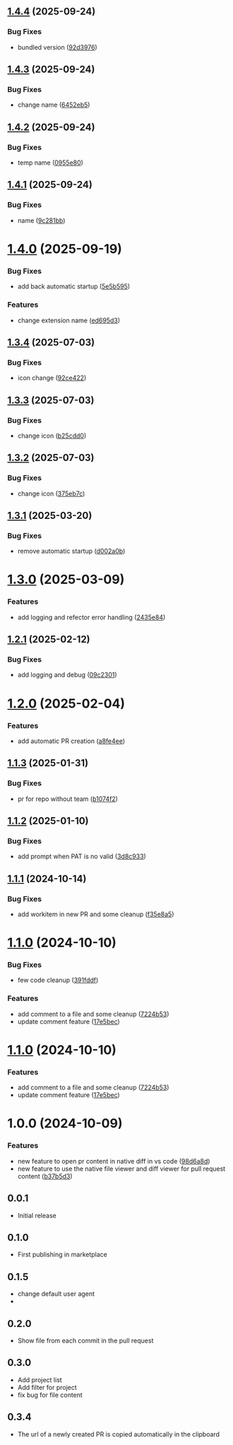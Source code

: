 ## [1.4.4](https://github.com/damhau/azdo-pull-request/compare/v1.4.3...v1.4.4) (2025-09-24)


### Bug Fixes

* bundled version ([92d3976](https://github.com/damhau/azdo-pull-request/commit/92d397620351fbf61f6624e58f752e0674c9a67f))

## [1.4.3](https://github.com/damhau/azdo-pull-request/compare/v1.4.2...v1.4.3) (2025-09-24)


### Bug Fixes

* change name ([6452eb5](https://github.com/damhau/azdo-pull-request/commit/6452eb5e19290bb9538f34c98adf2d30b4933032))

## [1.4.2](https://github.com/damhau/azdo-pull-request/compare/v1.4.1...v1.4.2) (2025-09-24)


### Bug Fixes

* temp name ([0955e80](https://github.com/damhau/azdo-pull-request/commit/0955e80511da9599ce600ccf066280f23a42d5db))

## [1.4.1](https://github.com/damhau/azdo-pull-request/compare/v1.4.0...v1.4.1) (2025-09-24)


### Bug Fixes

* name ([9c281bb](https://github.com/damhau/azdo-pull-request/commit/9c281bbfdcdebe08de83a684e50b9eb6089abcf7))

# [1.4.0](https://github.com/damhau/azdo-pull-request/compare/v1.3.4...v1.4.0) (2025-09-19)


### Bug Fixes

* add back automatic startup ([5e5b595](https://github.com/damhau/azdo-pull-request/commit/5e5b59558f063e976d6e6edaa7c5145542553512))


### Features

* change extension name ([ed695d3](https://github.com/damhau/azdo-pull-request/commit/ed695d3bbae2d210e19993526126fe48a93bd035))

## [1.3.4](https://github.com/damhau/azdo-pull-request/compare/v1.3.3...v1.3.4) (2025-07-03)


### Bug Fixes

* icon change ([92ce422](https://github.com/damhau/azdo-pull-request/commit/92ce422d55bb15a7fe84900d17db9339ec853662))

## [1.3.3](https://github.com/damhau/azdo-pull-request/compare/v1.3.2...v1.3.3) (2025-07-03)


### Bug Fixes

* change icon ([b25cdd0](https://github.com/damhau/azdo-pull-request/commit/b25cdd07061a1d8a24a4816e12dae351fe0e7534))

## [1.3.2](https://github.com/damhau/azdo-pull-request/compare/v1.3.1...v1.3.2) (2025-07-03)


### Bug Fixes

* change icon ([375eb7c](https://github.com/damhau/azdo-pull-request/commit/375eb7ce98d4de61277689f50e28bdbe877599e6))

## [1.3.1](https://github.com/damhau/azdo-pull-request/compare/v1.3.0...v1.3.1) (2025-03-20)


### Bug Fixes

* remove automatic startup ([d002a0b](https://github.com/damhau/azdo-pull-request/commit/d002a0bb8a2f5a6843723c619cbd9a6b701c4184))

# [1.3.0](https://github.com/damhau/azdo-pull-request/compare/v1.2.1...v1.3.0) (2025-03-09)


### Features

* add logging and refector error handling ([2435e84](https://github.com/damhau/azdo-pull-request/commit/2435e84b386f75b667060bf1b50246a761c2816a))

## [1.2.1](https://github.com/damhau/azdo-pull-request/compare/v1.2.0...v1.2.1) (2025-02-12)


### Bug Fixes

* add logging and debug ([09c2301](https://github.com/damhau/azdo-pull-request/commit/09c2301bb275de74b4f9ec71b12ce3997ae9143e))

# [1.2.0](https://github.com/damhau/azdo-pull-request/compare/v1.1.3...v1.2.0) (2025-02-04)


### Features

* add automatic PR creation ([a8fe4ee](https://github.com/damhau/azdo-pull-request/commit/a8fe4ee42a5d803c70c42c3c9238c8a405dc491c))

## [1.1.3](https://github.com/damhau/azdo-pull-request/compare/v1.1.2...v1.1.3) (2025-01-31)


### Bug Fixes

* pr for repo without team ([b1074f2](https://github.com/damhau/azdo-pull-request/commit/b1074f2afdafc43d9e365f267f405656e7367e05))

## [1.1.2](https://github.com/damhau/azdo-pull-request/compare/v1.1.1...v1.1.2) (2025-01-10)


### Bug Fixes

* add prompt when PAT is no valid ([3d8c933](https://github.com/damhau/azdo-pull-request/commit/3d8c933b3309b4a7a337d61c7b0634ef5bdf2d8d))

## [1.1.1](https://github.com/damhau/azdo-pull-request/compare/v1.1.0...v1.1.1) (2024-10-14)


### Bug Fixes

* add workitem in new PR and some cleanup ([f35e8a5](https://github.com/damhau/azdo-pull-request/commit/f35e8a511528b1608eef0d97fad79e1e34a4f838))

# [1.1.0](https://github.com/damhau/azdo-pull-request/compare/v1.0.0...v1.1.0) (2024-10-10)


### Bug Fixes

* few code cleanup ([391fddf](https://github.com/damhau/azdo-pull-request/commit/391fddf9bd0cea2f91ee000cd1d8335e7b90c390))


### Features

* add comment to a file and some cleanup ([7224b53](https://github.com/damhau/azdo-pull-request/commit/7224b53a22616d88fda613b476d67260e4502211))
* update comment feature ([17e5bec](https://github.com/damhau/azdo-pull-request/commit/17e5bec9846cb1e73ea31bc9105fec009efa7d05))

# [1.1.0](https://github.com/damhau/azdo-pull-request/compare/v1.0.0...v1.1.0) (2024-10-10)


### Features

* add comment to a file and some cleanup ([7224b53](https://github.com/damhau/azdo-pull-request/commit/7224b53a22616d88fda613b476d67260e4502211))
* update comment feature ([17e5bec](https://github.com/damhau/azdo-pull-request/commit/17e5bec9846cb1e73ea31bc9105fec009efa7d05))

# 1.0.0 (2024-10-09)


### Features

* new feature to open pr content in native diff in vs code ([98d6a8d](https://github.com/damhau/azdo-pull-request/commit/98d6a8d7245d6b94c3e809e84a6847ccd8b770a6))
* new feature to use the native file viewer and diff viewer for pull request content ([b37b5d3](https://github.com/damhau/azdo-pull-request/commit/b37b5d3a468cad6f9c94c53120efbd6d438a2ccd))

## 0.0.1

- Initial release

## 0.1.0

- First publishing in marketplace

## 0.1.5

- change default user agent
-
## 0.2.0

- Show file from each commit in the pull request

## 0.3.0

- Add project list
- Add filter for project
- fix bug for file content


## 0.3.4

- The url of a newly created PR is copied automatically in the clipboard
